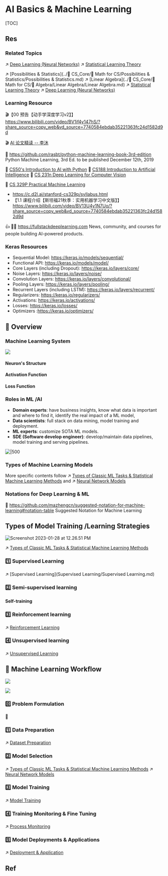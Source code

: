 # AI Basics & Machine Learning

[TOC]



## Res
### Related Topics
↗️ [Deep Learning (Neural Networks)](📌%20Deep%20Learning%20(Neural%20Network)/Deep%20Learning%20(Neural%20Networks).md)
↗ [Statistical Learning Theory](📌%20Statistical%20Learning%20Theory/Statistical%20Learning%20Theory.md)

↗️ [Possibilities & Statistics](../🔑 CS_Core/🧮 Math for CS/Possibilities & Statistics/Possibilities & Statistics.md) 
↗️ [Linear Algebra](../🔑 CS_Core/🧮 Math for CS/🧊 Algebra/Linear Algebra/Linear Algebra.md) 
↗️ [Statistical Learning Theory](📌%20Statistical%20Learning%20Theory/Statistical%20Learning%20Theory.md)
↗️ [Deep Learning (Neural Networks)](📌%20Deep%20Learning%20(Neural%20Network)/Deep%20Learning%20(Neural%20Networks).md)


### Learning Resource
🎬【00 预告【动手学深度学习v2】】 https://www.bilibili.com/video/BV1if4y147hS/?share_source=copy_web&vd_source=7740584ebdab35221363fc24d1582d9d

🎬 [AI 论文精读 -- 李沐](https://space.bilibili.com/1567748478/channel/collectiondetail?sid=32744)

📖 https://github.com/rasbt/python-machine-learning-book-3rd-edition
Python Machine Learning, 3rd Ed. to be published December 12th, 2019

🏫 [CS50's Introduction to AI with Python](../../../🗺%20CS%20Overview/💋%20Intro%20to%20Computer%20Science/👩🏼‍🏫%20Courses%20of%20Universities/Harvard/CS50's%20Introduction%20to%20AI%20with%20Python/CS50's%20Introduction%20to%20AI%20with%20Python.md)
🏫 [CS188 Introduction to Artificial Intelligence](../../../🗺%20CS%20Overview/💋%20Intro%20to%20Computer%20Science/👩🏼‍🏫%20Courses%20of%20Universities/UC%20Berkeley/CS188%20Introduction%20to%20Artificial%20Intelligence/CS188%20Introduction%20to%20Artificial%20Intelligence.md)
🏫 [CS 231n Deep Learning for Computer Vision](../../../🗺%20CS%20Overview/💋%20Intro%20to%20Computer%20Science/👩🏼‍🏫%20Courses%20of%20Universities/Stanford/CS%20231n%20Deep%20Learning%20for%20Computer%20Vision/CS%20231n%20Deep%20Learning%20for%20Computer%20Vision.md)

🏫 [CS 329P Practical Machine Learning](../../../🗺%20CS%20Overview/💋%20Intro%20to%20Computer%20Science/👩🏼‍🏫%20Courses%20of%20Universities/Stanford/CS%20329P%20Practical%20Machine%20Learning/CS%20329P%20Practical%20Machine%20Learning.md)
- https://c.d2l.ai/stanford-cs329p/syllabus.html
- 【1.1 课程介绍【斯坦福21秋季：实用机器学习中文版】】 https://www.bilibili.com/video/BV13U4y1N7Uo/?share_source=copy_web&vd_source=7740584ebdab35221363fc24d1582d9d

👍 👨‍💻 https://fullstackdeeplearning.com
News, community, and courses for people building AI-powered products.


### Keras Resources
- Sequential Model: https://keras.io/models/sequential/
- Functional API: https://keras.io/models/model/
- Core Layers (including Dropout): https://keras.io/layers/core/
- Noise Layers: https://keras.io/layers/noise/
- Convolution Layers: https://keras.io/layers/convolutional/
- Pooling Layers: https://keras.io/layers/pooling/
- Recurrent Layers (including LSTM): https://keras.io/layers/recurrent/
- Regularizers: https://keras.io/regularizers/
- Activations: https://keras.io/activations/
- Losses: https://keras.io/losses/
- Optimizers :https://keras.io/optimizers/



## 🌄 Overview
### Machine Learning System
![](../../../../Assets/Pics/Screenshot%202023-01-28%20at%2012.50.14%20PM.png)
#### Neuron's Structure
#### Activation Function
#### Loss Function


### Roles in ML /AI
- **Domain experts**: have business insights, know what data is important and where to find it, identify the real impact of a ML model,
- **Data scientists**: full stack on data mining, model training and deployment.
- **ML experts**: customize SOTA ML models.
- **SDE (Software develop engineer)**: develop/maintain data pipelines, model training and serving pipelines.

![|500](../../../../Assets/Pics/Screenshot%202023-01-28%20at%208.11.41%20PM.png)


### Types of Machine Learning Models
More specific contents follow ↗ [Types of Classic ML Tasks & Statistical Machine Learning Methods](📌%20Statistical%20Learning%20Theory/🗿%20Types%20of%20Classic%20ML%20Tasks%20&%20Statistical%20Machine%20Learning%20Methods/Types%20of%20Classic%20ML%20Tasks%20&%20Statistical%20Machine%20Learning%20Methods.md) and ↗ [Neural Network Models](📌%20Deep%20Learning%20(Neural%20Network)/2️⃣%20Neural%20Network%20Models%20🗿/Neural%20Network%20Models.md)


### Notations for Deep Learning & ML
🚧 https://github.com/mazhengcn/suggested-notation-for-machine-learning#notation-table
Suggested Notation for Machine Learning



## Types of Model Training /Learning Strategies
![Screenshot 2023-01-28 at 12.26.51 PM](../../../../../Assets/Pics/Screenshot%202023-01-28%20at%2012.26.51%20PM.png)

↗ [Types of Classic ML Tasks & Statistical Machine Learning Methods](📌%20Statistical%20Learning%20Theory/🗿%20Types%20of%20Classic%20ML%20Tasks%20&%20Statistical%20Machine%20Learning%20Methods/Types%20of%20Classic%20ML%20Tasks%20&%20Statistical%20Machine%20Learning%20Methods.md)


### 1️⃣ Supervised Learning
↗️ [Supervised Learning](Supervised Learning/Supervised Learning.md)


### 2️⃣ Semi-supervised learning
#### Self-training


### 3️⃣ Reinforcement learning
↗ [Reinforcement Learning](📌%20Statistical%20Learning%20Theory/🗿%20Types%20of%20Classic%20ML%20Tasks%20&%20Statistical%20Machine%20Learning%20Methods/Reinforcement%20Learning/Reinforcement%20Learning.md)


### 4️⃣ Unsupervised learning
↗ [Unsupervised Learning](📌%20Statistical%20Learning%20Theory/🗿%20Types%20of%20Classic%20ML%20Tasks%20&%20Statistical%20Machine%20Learning%20Methods/Unsupervised%20Learning/Unsupervised%20Learning.md)



## 📆 Machine Learning Workflow
![](../../../../Assets/Pics/Screenshot%202023-01-28%20at%208.07.44%20PM.png)

![](../../../../Assets/Pics/Screenshot%202023-01-28%20at%208.08.33%20PM.png)


### 0️⃣ Problem Formulation
🤔 


### 1️⃣ Data Preparation
↗ [Dataset Preparation](📌%20Deep%20Learning%20(Neural%20Network)/1️⃣%20Datasets%20Preparation/Dataset%20Preparation.md)


### 2️⃣ Model Selection
↗ [Types of Classic ML Tasks & Statistical Machine Learning Methods](📌%20Statistical%20Learning%20Theory/🗿%20Types%20of%20Classic%20ML%20Tasks%20&%20Statistical%20Machine%20Learning%20Methods/Types%20of%20Classic%20ML%20Tasks%20&%20Statistical%20Machine%20Learning%20Methods.md)
↗ [Neural Network Models](📌%20Deep%20Learning%20(Neural%20Network)/2️⃣%20Neural%20Network%20Models%20🗿/Neural%20Network%20Models.md)


### 3️⃣ Model Training
↗ [Model Training](📌%20Deep%20Learning%20(Neural%20Network)/3️⃣%20Model%20Training/Model%20Training.md)


### 4️⃣ Training Monitoring & Fine Tuning
↗ [Process Monitoring](📌%20Deep%20Learning%20(Neural%20Network)/4️⃣%20Process%20Monitoring/Process%20Monitoring.md)


### 5️⃣ Model Deployments & Applications
↗ [Deployment & Application](📌%20Deep%20Learning%20(Neural%20Network)/5️⃣%20Deployment%20&%20Application/Deployment%20&%20Application.md)



## Ref
